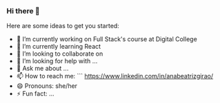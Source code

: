 ### Hi there 👋

Here are some ideas to get you started:

- 🔭 I’m currently working on Full Stack's course at Digital College
- 🌱 I’m currently learning React
- 👯 I’m looking to collaborate on 
- 🤔 I’m looking for help with ...
- 💬 Ask me about ...
- 📫 How to reach me: ``` https://www.linkedin.com/in/anabeatrizgirao/
- 😄 Pronouns: she/her
- ⚡ Fun fact: ...

